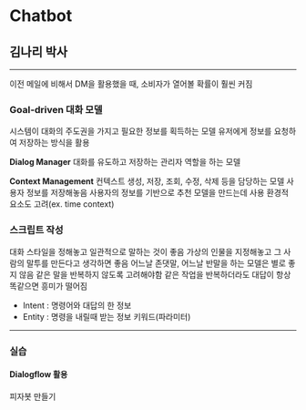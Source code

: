 # Chatbot
## 김나리 박사
---
이전 메일에 비해서 DM을 활용했을 때, 소비자가 열어볼 확률이 훨씬 커짐

### Goal-driven 대화 모델
시스템이 대화의 주도권을 가지고 필요한 정보를 획득하는 모델 
유저에게 정보를 요청하여 저장하는 방식을 활용 

**Dialog Manager**
대화를 유도하고 저장하는 관리자 역할을 하는 모델 

**Context Management**
컨텍스트 생성, 저장, 조회, 수정, 삭제 등을 담당하는 모델 
사용자 정보를 저장해놓음 
사용자의 정보를 기반으로 추천 모델을 만드는데 사용 
환경적 요소도 고려(ex. time context)

### 스크립트 작성 
대화 스타일을 정해놓고 일관적으로 말하는 것이 좋음 
가상의 인물을 지정해놓고 그 사람의 말투를 만든다고 생각하면 좋음 
어느날 존댓말, 어느날 반말을 하는 모델은 별로 좋지 않음 
같은 말을 반복하지 않도록 고려해야함 
같은 작업을 반복하더라도 대답이 항상 똑같으면 흥미가 떨어짐

- Intent : 명령어와 대답의 한 정보
- Entity : 명령을 내릴때 받는 정보 키워드(파라미터)

---
### 실습
#### Dialogflow 활용
피자봇 만들기

